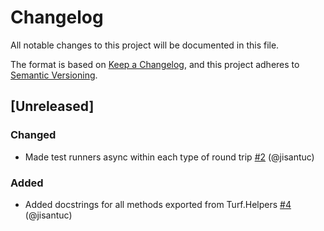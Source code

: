 # Changelog
All notable changes to this project will be documented in this file.

The format is based on [Keep a Changelog](https://keepachangelog.com/en/1.0.0/),
and this project adheres to [Semantic Versioning](https://semver.org/spec/v2.0.0.html).

## [Unreleased]
### Changed
- Made test runners async within each type of round trip [#2](https://github.com/jisantuc/purescript-turf/pull/2) (@jisantuc)

### Added
- Added docstrings for all methods exported from Turf.Helpers [#4](https://github.com/jisantuc/purescript-turf/pull/4) (@jisantuc)
